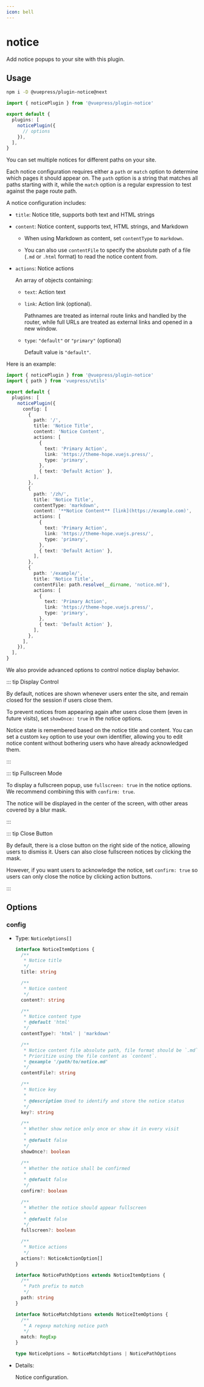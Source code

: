 ```yaml
---
icon: bell
---
```


# notice

<NpmBadge package="@vuepress/plugin-notice" />

Add notice popups to your site with this plugin.

## Usage

```bash
npm i -D @vuepress/plugin-notice@next
```

```ts title=".vuepress/config.ts"
import { noticePlugin } from '@vuepress/plugin-notice'

export default {
  plugins: [
    noticePlugin({
      // options
    }),
  ],
}
```

You can set multiple notices for different paths on your site.

Each notice configuration requires either a `path` or `match` option to determine which pages it should appear on. The `path` option is a string that matches all paths starting with it, while the `match` option is a regular expression to test against the page route path.

A notice configuration includes:

- `title`: Notice title, supports both text and HTML strings
- `content`: Notice content, supports text, HTML strings, and Markdown
  - When using Markdown as content, set `contentType` to `markdown`.

  - You can also use `contentFile` to specify the absolute path of a file (`.md` or `.html` format) to read the notice content from.

- `actions`: Notice actions

  An array of objects containing:
  - `text`: Action text
  - `link`: Action link (optional).

    Pathnames are treated as internal route links and handled by the router, while full URLs are treated as external links and opened in a new window.

  - `type`: `"default"` or `"primary"` (optional)

    Default value is `"default"`.

Here is an example:

```ts title=".vuepress/config.ts"
import { noticePlugin } from '@vuepress/plugin-notice'
import { path } from 'vuepress/utils'

export default {
  plugins: [
    noticePlugin({
      config: [
        {
          path: '/',
          title: 'Notice Title',
          content: 'Notice Content',
          actions: [
            {
              text: 'Primary Action',
              link: 'https://theme-hope.vuejs.press/',
              type: 'primary',
            },
            { text: 'Default Action' },
          ],
        },
        {
          path: '/zh/',
          title: 'Notice Title',
          contentType: 'markdown',
          content: '**Notice Content** [link](https://example.com)',
          actions: [
            {
              text: 'Primary Action',
              link: 'https://theme-hope.vuejs.press/',
              type: 'primary',
            },
            { text: 'Default Action' },
          ],
        },
        {
          path: '/example/',
          title: 'Notice Title',
          contentFile: path.resolve(__dirname, 'notice.md'),
          actions: [
            {
              text: 'Primary Action',
              link: 'https://theme-hope.vuejs.press/',
              type: 'primary',
            },
            { text: 'Default Action' },
          ],
        },
      ],
    }),
  ],
}
```

We also provide advanced options to control notice display behavior.

::: tip Display Control

By default, notices are shown whenever users enter the site, and remain closed for the session if users close them.

To prevent notices from appearing again after users close them (even in future visits), set `showOnce: true` in the notice options.

Notice state is remembered based on the notice title and content. You can set a custom `key` option to use your own identifier, allowing you to edit notice content without bothering users who have already acknowledged them.

:::

::: tip Fullscreen Mode

To display a fullscreen popup, use `fullscreen: true` in the notice options. We recommend combining this with `confirm: true`.

The notice will be displayed in the center of the screen, with other areas covered by a blur mask.

:::

::: tip Close Button

By default, there is a close button on the right side of the notice, allowing users to dismiss it. Users can also close fullscreen notices by clicking the mask.

However, if you want users to acknowledge the notice, set `confirm: true` so users can only close the notice by clicking action buttons.

:::

## Options

### config

- Type: `NoticeOptions[]`

  ```ts
  interface NoticeItemOptions {
    /**
     * Notice title
     */
    title: string

    /**
     * Notice content
     */
    content?: string

    /**
     * Notice content type
     * @default 'html'
     */
    contentType?: 'html' | 'markdown'

    /**
     * Notice content file absolute path, file format should be `.md` or `.html`.
     * Prioritize using the file content as `content`.
     * @example '/path/to/notice.md'
     */
    contentFile?: string

    /**
     * Notice key
     *
     * @description Used to identify and store the notice status
     */
    key?: string

    /**
     * Whether show notice only once or show it in every visit
     *
     * @default false
     */
    showOnce?: boolean

    /**
     * Whether the notice shall be confirmed
     *
     * @default false
     */
    confirm?: boolean

    /**
     * Whether the notice should appear fullscreen
     *
     * @default false
     */
    fullscreen?: boolean

    /**
     * Notice actions
     */
    actions?: NoticeActionOption[]
  }

  interface NoticePathOptions extends NoticeItemOptions {
    /**
     * Path prefix to match
     */
    path: string
  }

  interface NoticeMatchOptions extends NoticeItemOptions {
    /**
     * A regexp matching notice path
     */
    match: RegExp
  }

  type NoticeOptions = NoticeMatchOptions | NoticePathOptions
  ```

- Details:

  Notice configuration.
